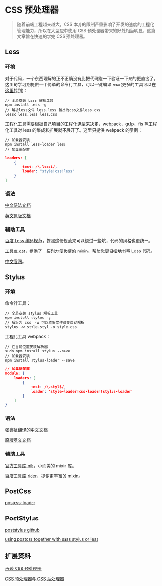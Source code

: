 # CSS 预处理器

> 随着前端工程越来越大，CSS 本身的限制严重影响了开发的速度的工程化管理能力，所以在大型应中使用 CSS 预处理器带来的好处相当明显，这篇文章旨在快速的学完 CSS 预处理器。

## Less

### 环境

对于代码，一个东西理解的正不正确没有比把代码跑一下验证一下来的更直接了。这里的学习期提供一个简单的命令行工具，可以一键编译 less(更多的工具可以在[这里](http://lesscss.cn/usage/)找到)：

```shell
// 全局安装 Less 解析工具
npm install less -g
// 解析less文件 less.less 输出为css文件less.css
lessc less.less less.css
```	

工程化工具需要根据自己项目的工程化选型来决定，webpack，gulp，fis 等工程化工具对 less 的集成和扩展就不展开了。这里只提供 webpack 的示例：

```shell
// 加载器安装
npm install less-loader less
// 加载器配置
```
```json
loaders: [
	{
		test: /\.less$/,
		loader: "style!css!less"
	}
]
```

### 语法
 
[中文语法文档](http://www.css88.com/doc/less/features/)

[英文原版文档](http://lesscss.org/features/)


### 辅助工具

[百度 Less 编码规范](https://github.com/ecomfe/spec/blob/master/less-code-style.md#user-content-混入mixin-1)，按照这份规范来可以绕过一些坑，代码的风格也更统一。

[工具库 est](http://ecomfe.github.io/est/)，提供了一系列方便快捷的 mixin，帮助您更轻松地书写 Less 代码。

[中文官网](http://www.1024i.com/demo/less/)。

## Stylus

### 环境

命令行工具：

```shell
// 全局安装 stylus 解析工具
npm install stylus -g
// 解析为 css，-w 可以监听文件改变自动解析
stylus -w style.styl -o style.css
```

工程化工具 webpack：

```shell
// 在当前位置安装解析器
sudo npm install stylus --save
// 加载器安装
npm install stylus-loader --save
```
```json
// 加载器配置
module: {
	loaders: [
		{ 
			test: /\.styl$/, 
			loader: 'style-loader!css-loader!stylus-loader' 
		}
	]
}
```

### 语法

[张鑫旭翻译的中文文档](http://www.zhangxinxu.com/jq/stylus/css-style.php)

[原版英文文档](http://stylus-lang.com/docs/selectors.html)

### 辅助工具

[官方工具库 nib](http://tj.github.io/nib/)，小而美的 mixin 库。

[百度工具库 rider](https://github.com/ecomfe/rider/)，提供更丰富的 mixin。

## PostCss

[postcss-loader](https://github.com/postcss/postcss-loader)

## PostStylus

[poststylus github](https://github.com/seaneking/poststylus)

[using postcss together with sass stylus or less](http://webdesign.tutsplus.com/tutorials/using-postcss-together-with-sass-stylus-or-less--cms-24591)

## 扩展资料

[再谈 CSS 预处理器](http://efe.baidu.com/blog/revisiting-css-preprocessors/)

[CSS 预处理器与 CSS 后处理器](http://zhaolei.info/2014/01/04/css-preprocessor-and-postprocessor/)
